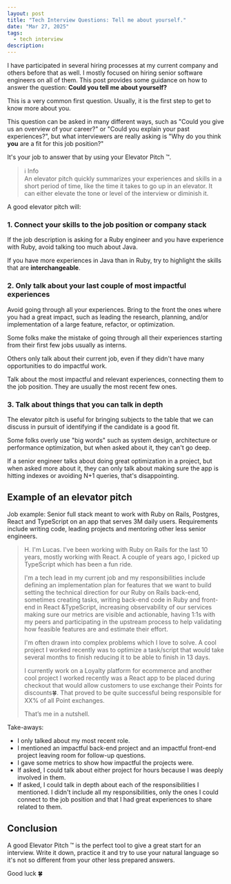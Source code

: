 ```yaml
---
layout: post
title: "Tech Interview Questions: Tell me about yourself."
date: "Mar 27, 2025"
tags:
  - tech interview
description:
---
```


I have participated in several hiring processes at my current company and others before that as well. I mostly focused on hiring senior software engineers on all of them. This post provides some guidance on how to answer the question: **Could you tell me about yourself?**

This is a very common first question. Usually, it is the first step to get to know more about you.

This question can be asked in many different ways, such as "Could you give us an overview of your career?" or "Could you explain your past experiences?", but what interviewers are really asking is "Why do you think **you** are a fit for this job position?"

It's your job to answer that by using your Elevator Pitch ™️.

> ℹ Info<br>
> An elevator pitch quickly summarizes your experiences and skills in a short period of time, like the time it takes to go up in an elevator. It can either elevate the tone or level of the interview or diminish it.

A good elevator pitch will:

### 1. Connect your skills to the job position or company stack

If the job description is asking for a Ruby engineer and you have experience with Ruby, avoid talking too much about Java.

If you have more experiences in Java than in Ruby, try to highlight the skills that are **interchangeable**.

### 2. Only talk about your last couple of most impactful experiences

Avoid going through all your experiences. Bring to the front the ones where you had a great impact, such as leading the research, planning, and/or implementation of a large feature, refactor, or optimization.

Some folks make the mistake of going through all their experiences starting from their first few jobs usually as interns.

Others only talk about their current job, even if they didn't have many opportunities to do impactful work.

Talk about the most impactful and relevant experiences, connecting them to the job position. They are usually the most recent few ones.

### 3. Talk about things that you can talk in depth

The elevator pitch is useful for bringing subjects to the table that we can discuss in pursuit of identifying if the candidate is a good fit.

Some folks overly use "big words" such as system design, architecture or performance optimization, but when asked about it, they can't go deep.

If a senior engineer talks about doing great optimization in a project, but when asked more about it, they can only talk about making sure the app is hitting indexes or avoiding N+1 queries, that's disappointing.

## Example of an elevator pitch

Job example: Senior full stack meant to work with Ruby on Rails, Postgres, React and TypeScript on an app that serves 3M daily users. Requirements include writing code, leading projects and mentoring other less senior engineers.

> H. I'm Lucas. I've been working with Ruby on Rails for the last 10 years, mostly working with React. A couple of years ago, I picked up TypeScript which has been a fun ride.
>
> I'm a tech lead in my current job and my responsibilities include defining an implementation plan for features that we want to build setting the technical direction for our Ruby on Rails back-end, sometimes creating tasks, writing back-end code in Ruby and front-end in React &TypeScript, increasing observability of our services making sure our metrics are visible and actionable, having 1:1s with my peers and participating in the upstream process to help validating how feasible features are and estimate their effort.
>
> I'm often drawn into complex problems which I love to solve. A cool project I worked recently was to optimize a task/script that would take several months to finish reducing it to be able to finish in 13 days.
>
> I currently work on a Loyalty platform for ecommerce and another cool project I worked recently was a React app to be placed during checkout that would allow customers to use exchange their Points for discounts🍀. That proved to be quite successful being responsible for XX% of all Point exchanges.
>
> That’s me in a nutshell.

Take-aways:
- I only talked about my most recent role.
- I mentioned an impactful back-end project and an impactful front-end project leaving room for follow-up questions.
- I gave some metrics to show how impactful the projects were.
- If asked, I could talk about either project for hours because I was deeply involved in them.
- If asked, I could talk in depth about each of the responsibilities I mentioned. I didn't include all my responsibilities, only the ones I could connect to the job position and that I had great experiences to share related to them.

## Conclusion

A good Elevator Pitch ™️ is the perfect tool to give a great start for an interview. Write it down, practice it and try to use your natural language so it's not so different from your other less prepared answers.

Good luck 🍀





